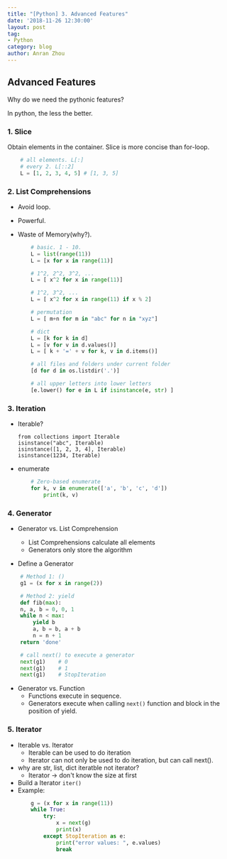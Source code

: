 ```yaml
---
title: "[Python] 3. Advanced Features"
date: '2018-11-26 12:30:00'
layout: post
tag:
- Python
category: blog
author: Anran Zhou
---
```

## Advanced Features
Why do we need the pythonic features?

In python, the less the better.

### 1. Slice
Obtain elements in the container. Slice is more concise than for-loop.
```Python
    # all elements. L[:]
    # every 2. L[::2]
    L = [1, 2, 3, 4, 5] # [1, 3, 5]
```

### 2. List Comprehensions
* Avoid loop.
* Powerful.
* Waste of Memory(why?).

    ```Python
        # basic. 1 - 10.
        L = list(range(11))
        L = [x for x in range(11)]

        # 1^2, 2^2, 3^2, ...
        L = [ x^2 for x in range(11)]

        # 1^2, 3^2, ...
        L = [ x^2 for x in range(11) if x % 2]

        # permutation
        L = [ m+n for m in "abc" for n in "xyz"]

        # dict
        L = [k for k in d]
        L = [v for v in d.values()]
        L = [ k + '=' + v for k, v in d.items()]

        # all files and folders under current folder
        [d for d in os.listdir('.')]

        # all upper letters into lower letters
        [e.lower() for e in L if isinstance(e, str) ]
    ```

### 3. Iteration
* Iterable?
    ```Pythoon
    from collections import Iterable
    isinstance("abc", Iterable)
    isinstance([1, 2, 3, 4], Iterable)
    isinstance(1234, Iterable)
    ```

* enumerate
    ```Python
        # Zero-based enumerate
        for k, v in enumerate(['a', 'b', 'c', 'd'])
            print(k, v)
    ```

### 4. Generator
* Generator vs. List Comprehension
    * List Comprehensions calculate all elements
    * Generators only store the algorithm

* Define a Generator
```Python
    # Method 1: ()
    g1 = (x for x in range(2))

    # Method 2: yield
    def fib(max):
    n, a, b = 0, 0, 1
    while n < max:
        yield b
        a, b = b, a + b
        n = n + 1
    return 'done'

    # call next() to execute a generator
    next(g1)    # 0
    next(g1)    # 1
    next(g1)    # StopIteration
```
* Generator vs. Function
    * Functions execute in sequence.
    * Generators execute when calling `next()` function and block in the position of yield.

### 5. Iterator
* Iterable vs. Iterator
    * Iterable can be used to do iteration
    * Iterator can not only be used to do iteration, but can call next().
* why are str, list, dict iteratble not iterator?
    * Iterator -> don't know the size at first
* Build a Iterator `iter()`
* Example:
    ```Python
        g = (x for x in range(11))
        while True:
            try:
                x = next(g)
                print(x)
            except StopIteration as e:
                print("error values: ", e.values)
                break
    ```
    
